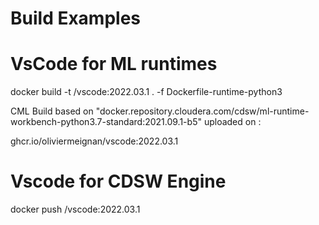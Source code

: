 
# Build Examples

# VsCode for ML runtimes

docker build -t <my docker repos>/vscode:2022.03.1 . -f Dockerfile-runtime-python3

CML Build based on "docker.repository.cloudera.com/cdsw/ml-runtime-workbench-python3.7-standard:2021.09.1-b5" uploaded on : 

   ghcr.io/oliviermeignan/vscode:2022.03.1


# Vscode for  CDSW Engine

docker push  <my docker repos>/vscode:2022.03.1




